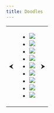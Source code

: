 ```yaml
---
title: Doodles
---
```


<table id="doodles">
<tr>
<td class="prev"><span>&#x2B9C;</span></td>
<td>
<ul id="doodle-gallery">
<li>
<img class="doodle imgbox" src="/image/doodles/doodle7.jpeg"/>
</li><li>
<img class="doodle imgbox" src="/image/doodles/doodle4.jpeg"/>
</li><li>
<img class="doodle imgbox" src="/image/doodles/doodle5.jpeg"/>
</li><li>
<img class="doodle imgbox" src="/image/doodles/doodle6.jpeg"/>
</li><li>
<img class="doodle imgbox" src="/image/doodles/doodle8.jpeg"/>
</li><li>
<img class="doodle imgbox" src="/image/doodles/doodle9.jpeg"/>
</li><li>
<img class="doodle imgbox" src="/image/doodles/doodle10.jpeg"/>
</li><li>
<img class="doogle imgbox" src="/image/doodles/doodle2.jpg" />
</li><li>
<img class="doodle imgbox" src="/image/doodles/doodle1.png" />
</li>
</ul>
</td>
<td class="next"><span>&#x2B9E;</span></td>
</table>
